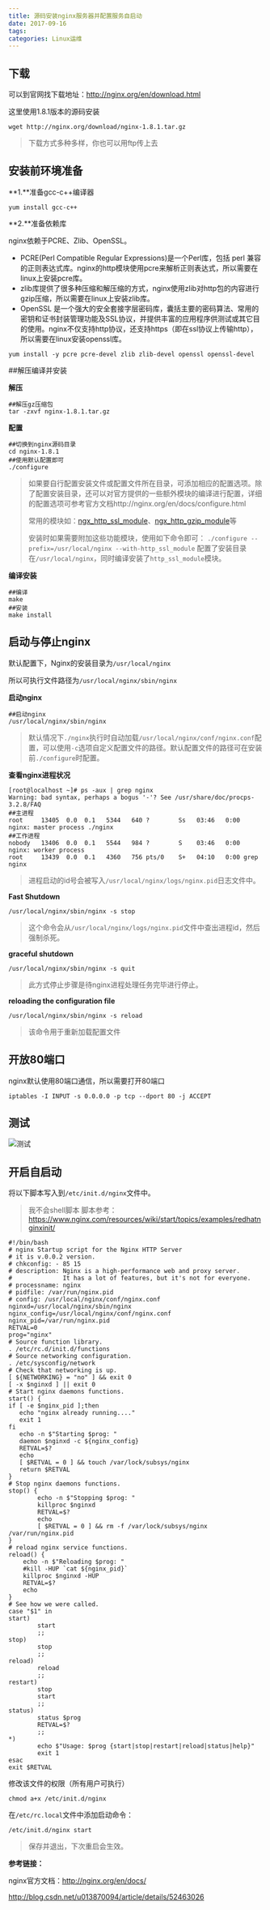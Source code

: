 ```yaml
---
title: 源码安装nginx服务器并配置服务自启动
date: 2017-09-16
tags:
categories: Linux运维
---
```

## 下载

可以到官网找下载地址：http://nginx.org/en/download.html

这里使用1.8.1版本的源码安装

```shell
wget http://nginx.org/download/nginx-1.8.1.tar.gz
```

> 下载方式多种多样，你也可以用ftp传上去

## 安装前环境准备

**1.**准备gcc-c++编译器

```shell
yum install gcc-c++
```

**2.**准备依赖库

nginx依赖于PCRE、Zlib、OpenSSL。

* PCRE(Perl Compatible Regular Expressions)是一个Perl库，包括 perl 兼容的正则表达式库。nginx的http模块使用pcre来解析正则表达式，所以需要在linux上安装pcre库。
* zlib库提供了很多种压缩和解压缩的方式，nginx使用zlib对http包的内容进行gzip压缩，所以需要在linux上安装zlib库。
* OpenSSL 是一个强大的安全套接字层密码库，囊括主要的密码算法、常用的密钥和证书封装管理功能及SSL协议，并提供丰富的应用程序供测试或其它目的使用。nginx不仅支持http协议，还支持https（即在ssl协议上传输http），所以需要在linux安装openssl库。

```shell
yum install -y pcre pcre-devel zlib zlib-devel openssl openssl-devel
```

##解压编译并安装

**解压**

```shell
##解压gz压缩包
tar -zxvf nginx-1.8.1.tar.gz
```

**配置**

```shell
##切换到nginx源码目录
cd nginx-1.8.1
##使用默认配置即可
./configure
```

> 如果要自行配置安装文件或配置文件所在目录，可添加相应的配置选项。除了配置安装目录，还可以对官方提供的一些额外模块的编译进行配置，详细的配置选项可参考官方文档http://nginx.org/en/docs/configure.html
>
> 常用的模块如：[ngx_http_ssl_module](http://nginx.org/en/docs/http/ngx_http_ssl_module.html)、[ngx_http_gzip_module](http://nginx.org/en/docs/http/ngx_http_gzip_module.html)等
>
> 安装时如果需要附加这些功能模块，使用如下命令即可：
> `./configure --prefix=/usr/local/nginx --with-http_ssl_module`
> 配置了安装目录在`/usr/local/nginx`，同时编译安装了`http_ssl_module`模块。

**编译安装**

```shell
##编译
make
##安装
make install
```

## 启动与停止nginx

默认配置下，Nginx的安装目录为`/usr/local/nginx`

所以可执行文件路径为`/usr/local/nginx/sbin/nginx`

**启动nginx**

```shell
##启动nginx
/usr/local/nginx/sbin/nginx
```

> 默认情况下`./nginx`执行时自动加载`/usr/local/nginx/conf/nginx.conf`配置，可以使用`-c`选项自定义配置文件的路径。默认配置文件的路径可在安装前`./configure`时配置。

**查看nginx进程状况**

```shell
[root@localhost ~]# ps -aux | grep nginx
Warning: bad syntax, perhaps a bogus '-'? See /usr/share/doc/procps-3.2.8/FAQ
##主进程
root     13405  0.0  0.1   5344   640 ?        Ss   03:46   0:00 nginx: master process ./nginx
##工作进程
nobody   13406  0.0  0.1   5544   984 ?        S    03:46   0:00 nginx: worker process
root     13439  0.0  0.1   4360   756 pts/0    S+   04:10   0:00 grep nginx
```

> 进程启动的id号会被写入`/usr/local/nginx/logs/nginx.pid`日志文件中。

**Fast Shutdown**

```shell
/usr/local/nginx/sbin/nginx -s stop
```

> 这个命令会从`/usr/local/nginx/logs/nginx.pid`文件中查出进程id，然后强制杀死。

**graceful shutdown**

```shell
/usr/local/nginx/sbin/nginx -s quit
```

> 此方式停止步骤是待nginx进程处理任务完毕进行停止。

**reloading the configuration file**

```shell
/usr/local/nginx/sbin/nginx -s reload
```

> 该命令用于重新加载配置文件

## 开放80端口

nginx默认使用80端口通信，所以需要打开80端口

```
iptables -I INPUT -s 0.0.0.0 -p tcp --dport 80 -j ACCEPT
```

## 测试

![测试](http://img-blog.csdn.net/20171126204627503?watermark/2/text/aHR0cDovL2Jsb2cuY3Nkbi5uZXQvSG9sbW9meQ==/font/5a6L5L2T/fontsize/400/fill/I0JBQkFCMA==/dissolve/70/gravity/SouthEast)

## 开启自启动

将以下脚本写入到`/etc/init.d/nginx`文件中。

> 我不会shell脚本
> 脚本参考：https://www.nginx.com/resources/wiki/start/topics/examples/redhatnginxinit/

```shell
#!/bin/bash
# nginx Startup script for the Nginx HTTP Server
# it is v.0.0.2 version.
# chkconfig: - 85 15
# description: Nginx is a high-performance web and proxy server.
#              It has a lot of features, but it's not for everyone.
# processname: nginx
# pidfile: /var/run/nginx.pid
# config: /usr/local/nginx/conf/nginx.conf
nginxd=/usr/local/nginx/sbin/nginx
nginx_config=/usr/local/nginx/conf/nginx.conf
nginx_pid=/var/run/nginx.pid
RETVAL=0
prog="nginx"
# Source function library.
. /etc/rc.d/init.d/functions
# Source networking configuration.
. /etc/sysconfig/network
# Check that networking is up.
[ ${NETWORKING} = "no" ] && exit 0
[ -x $nginxd ] || exit 0
# Start nginx daemons functions.
start() {
if [ -e $nginx_pid ];then
   echo "nginx already running...."
   exit 1
fi
   echo -n $"Starting $prog: "
   daemon $nginxd -c ${nginx_config}
   RETVAL=$?
   echo
   [ $RETVAL = 0 ] && touch /var/lock/subsys/nginx
   return $RETVAL
}
# Stop nginx daemons functions.
stop() {
        echo -n $"Stopping $prog: "
        killproc $nginxd
        RETVAL=$?
        echo
        [ $RETVAL = 0 ] && rm -f /var/lock/subsys/nginx /var/run/nginx.pid
}
# reload nginx service functions.
reload() {
    echo -n $"Reloading $prog: "
    #kill -HUP `cat ${nginx_pid}`
    killproc $nginxd -HUP
    RETVAL=$?
    echo
}
# See how we were called.
case "$1" in
start)
        start
        ;;
stop)
        stop
        ;;
reload)
        reload
        ;;
restart)
        stop
        start
        ;;
status)
        status $prog
        RETVAL=$?
        ;;
*)
        echo $"Usage: $prog {start|stop|restart|reload|status|help}"
        exit 1
esac
exit $RETVAL
```

修改该文件的权限（所有用户可执行）

```shell
chmod a+x /etc/init.d/nginx
```

在`/etc/rc.local`文件中添加启动命令：

```shell
/etc/init.d/nginx start
```

> 保存并退出，下次重启会生效。





**参考链接：**

nginx官方文档：http://nginx.org/en/docs/

http://blog.csdn.net/u013870094/article/details/52463026
